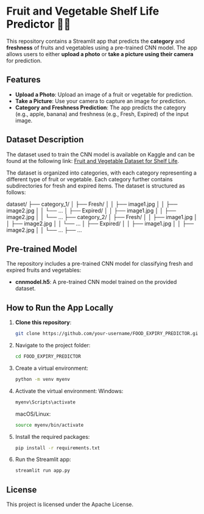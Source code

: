 # Fruit and Vegetable Shelf Life Predictor 🍎🥕

This repository contains a Streamlit app that predicts the **category** and **freshness** of fruits and vegetables using a pre-trained CNN model. The app allows users to either **upload a photo** or **take a picture using their camera** for prediction.

## Features
- **Upload a Photo**: Upload an image of a fruit or vegetable for prediction.
- **Take a Picture**: Use your camera to capture an image for prediction.
- **Category and Freshness Prediction**: The app predicts the category (e.g., apple, banana) and freshness (e.g., Fresh, Expired) of the input image.

## Dataset Description
The dataset used to train the CNN model is available on Kaggle and can be found at the following link: [Fruit and Vegetable Dataset for Shelf Life](https://www.kaggle.com/datasets/your-dataset-link).

The dataset is organized into categories, with each category representing a different type of fruit or vegetable. Each category further contains subdirectories for fresh and expired items. The dataset is structured as follows:

dataset/
    ├── category_1/
    │   ├── Fresh/
    │   │   ├── image1.jpg
    │   │   ├── image2.jpg
    │   │   └── ...
    │   ├── Expired/
    │   │   ├── image1.jpg
    │   │   ├── image2.jpg
    │   │   └── ...
    ├── category_2/
    │   ├── Fresh/
    │   │   ├── image1.jpg
    │   │   ├── image2.jpg
    │   │   └── ...
    │   ├── Expired/
    │   │   ├── image1.jpg
    │   │   ├── image2.jpg
    │   │   └── ...
    ├── ...

## Pre-trained Model
The repository includes a pre-trained CNN model for classifying fresh and expired fruits and vegetables:
- **cnnmodel.h5**: A pre-trained CNN model trained on the provided dataset.

## How to Run the App Locally

1. **Clone this repository**:
   ```bash
   git clone https://github.com/your-username/FOOD_EXPIRY_PREDICTOR.git
   ```
2. Navigate to the project folder:
    ```bash
    cd FOOD_EXPIRY_PREDICTOR
    ```
3. Create a virtual environment:
    ```bash
    python -m venv myenv
    ```
4. Activate the virtual environment:
    Windows:
    ```bash
    myenv\Scripts\activate
    ```
    macOS/Linux:
    ```bash
    source myenv/bin/activate
    ```
5. Install the required packages:
    ```bash
    pip install -r requirements.txt
    ```

6. Run the Streamlit app:
    ```bash
    streamlit run app.py
    ```

## License

This project is licensed under the Apache License.